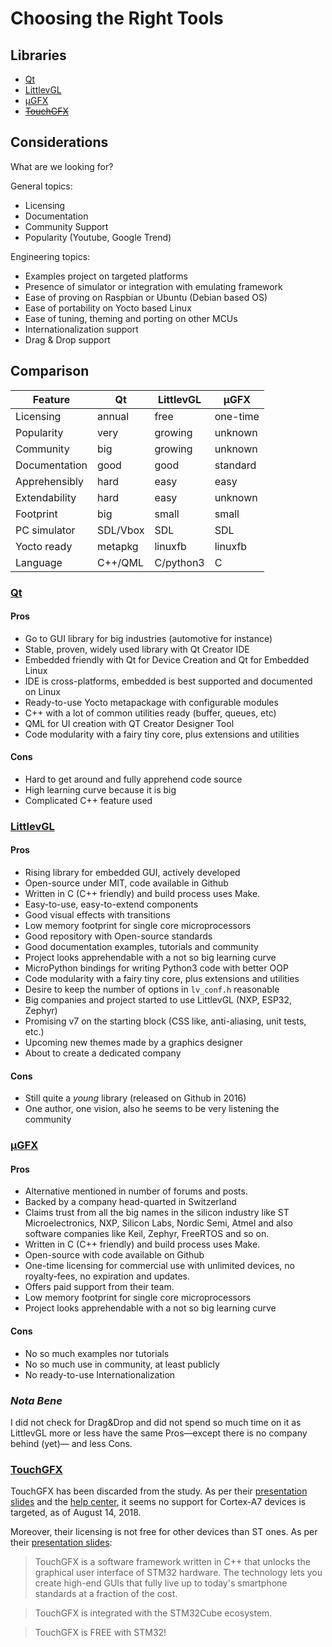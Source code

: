 # Choosing the Right Tools

## Libraries

- [Qt](#qt)
- [LittlevGL](#littlevgl)
- [µGFX](#µgfx)
- ~~[TouchGFX](#touchgfx)~~

## Considerations

What are we looking for?

General topics:

- Licensing
- Documentation
- Community Support
- Popularity (Youtube, Google Trend)

Engineering topics:

- Examples project on targeted platforms
- Presence of simulator or integration with emulating framework
- Ease of proving on Raspbian or Ubuntu (Debian based OS)
- Ease of portability on Yocto based Linux
- Ease of tuning, theming and porting on other MCUs
- Internationalization support
- Drag & Drop support

## Comparison

| Feature       | Qt        | LittlevGL | µGFX      |
| ---           | ---       | ---       | ---       |
| Licensing     | annual    | free      | one-time  |
| Popularity    | very      | growing   | unknown   |
| Community     | big       | growing   | unknown   |
| Documentation | good      | good      | standard  |
| Apprehensibly | hard      | easy      | easy      |
| Extendability | hard      | easy      | unknown   |
| Footprint     | big       | small     | small     |
| PC simulator  | SDL/Vbox  | SDL       | SDL       |
| Yocto ready   | metapkg   | linuxfb   | linuxfb   |
| Language      | C++/QML   | C/python3 | C         |

### [Qt][qt-homepage]

#### Pros

- Go to GUI library for big industries (automotive for instance)
- Stable, proven, widely used library with Qt Creator IDE
- Embedded friendly with Qt for Device Creation and Qt for Embedded Linux
- IDE is cross-platforms, embedded is best supported and documented on Linux
- Ready-to-use Yocto metapackage with configurable modules
- C++ with a lot of common utilities ready (buffer, queues, etc)
- QML for UI creation with QT Creator Designer Tool
- Code modularity with a fairy tiny core, plus extensions and utilities

#### Cons

- Hard to get around and fully apprehend code source
- High learning curve because it is big
- Complicated C++ feature used

### [LittlevGL][lvgl-homepage]

#### Pros

- Rising library for embedded GUI, actively developed
- Open-source under MIT, code available in Github
- Written in C (C++ friendly) and build process uses Make.
- Easy-to-use, easy-to-extend components
- Good visual effects with transitions
- Low memory footprint for single core microprocessors
- Good repository with Open-source standards
- Good documentation examples, tutorials and community
- Project looks apprehendable with a not so big learning curve
- MicroPython bindings for writing Python3 code with better OOP
- Code modularity with a fairy tiny core, plus extensions and utilities
- Desire to keep the number of options in `lv_conf.h` reasonable
- Big companies and project started to use LittlevGL (NXP, ESP32, Zephyr)
- Promising v7 on the starting block (CSS like, anti-aliasing, unit tests, etc.)
- Upcoming new themes made by a graphics designer
- About to create a dedicated company

#### Cons

- Still quite a _young_ library (released on Github in 2016)
- One author, one vision, also he seems to be very listening the community

### [µGFX][ugfx-homepage]

#### Pros

- Alternative mentioned in number of forums and posts.
- Backed by a company head-quarted in Switzerland
- Claims trust from all the big names in the silicon industry like ST
Microelectronics, NXP, Silicon Labs, Nordic Semi, Atmel and also software
companies like Keil, Zephyr, FreeRTOS and so on.
- Written in C (C++ friendly) and build process uses Make.
- Open-source with code available on Github
- One-time licensing for commercial use with unlimited devices, no royalty-fees,
no expiration and updates.
- Offers paid support from their team.
- Low memory footprint for single core microprocessors
- Project looks apprehendable with a not so big learning curve

#### Cons

- No so much examples nor tutorials
- No so much use in community, at least publicly
- No ready-to-use Internationalization

### _Nota Bene_

I did not check for Drag&Drop and did not spend so much time on it as LittlevGL
more or less have the same Pros—except there is no company behind (yet)— and
less Cons.

### [TouchGFX][tgfx-homepage]

TouchGFX has been discarded from the study.  As per their [presentation
slides][tgfx-presentation] and the [help center][tgfx-cortex-a7], it seems no
support for Cortex-A7 devices is targeted, as of August 14, 2018.

Moreover, their licensing is not free for other devices than ST ones. As per
their [presentation slides][tgfx-presentation]:

> TouchGFX is a software framework written in C++ that unlocks the graphical user
> interface of STM32 hardware.  The technology lets you create high-end GUIs that
> fully live up to today's smartphone standards at a fraction of the cost.

> TouchGFX is integrated with the STM32Cube ecosystem.

> TouchGFX is FREE with STM32!


[qt-homepage]: https://www.qt.io
[lvgl-homepage]: https://littlevgl.com
[ugfx-homepage]: https://ugfx.io
[tgfx-homepage]:https://www.touchgfx.com
[tgfx-presentation]:https://www.st.com/content/dam/AME/2019/developers-conference-2019/presentations/STDevCon19_1.4_STM32TouchGFX.pdf
[tgfx-cortex-a7]:https://touchgfx.zendesk.com/hc/en-us/community/posts/360019432311-TouchGFX-core-library-for-Cortex-A7
